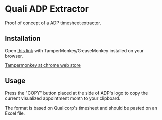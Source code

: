 # Quali ADP Extractor

Proof of concept of a ADP timesheet extractor.

## Installation

Open [this link](https://github.com/AndradeMatheus/ADPQualiExtractor/raw/master/src/ADPQualiExtractor.user.js) with TamperMonkey/GreaseMonkey installed on your browser.

[Tampermonkey at chrome web store](https://chrome.google.com/webstore/detail/tampermonkey/dhdgffkkebhmkfjojejmpbldmpobfkfo?hl=en)

## Usage

Press the "COPY" button placed at the side of ADP's logo to copy the current visualized appointment month to your clipboard.

The format is based on Qualicorp's timesheet and should be pasted on an Excel file.
```
